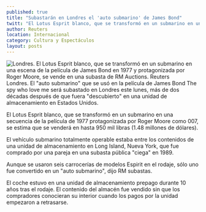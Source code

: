 ```yaml
---
published: true
title: "Subastarán en Londres el 'auto submarino' de James Bond"
twitt: "El Lotus Esprit blanco, que se transformó en un submarino en una secuencia de la película de 1977 protagonizada por Roger Moore como 007, se estima que se venderá en hasta 950 mil libras (1.48 mdd)."
author: Reuters
location: Internacional
category: Cultura y Espectáculos
layout: posts
---
```


![Londres. El Lotus Esprit blanco, que se transformó en un submarino en una escena de la película de James Bond en 1977 y protagonizada por Roger Moore, se vende en una subasta de RM Auctions. Reuters](http://i.imgur.com/ixyL8S5m.jpg)Londres. El "auto submarino" que se usó en la película de James Bond The spy who love me será subastado en Londres este lunes, más de dos décadas después de que fuera "descubierto" en una unidad de almacenamiento en Estados Unidos.

El Lotus Esprit blanco, que se transformó en un submarino en una secuencia de la película de 1977 protagonizada por Roger Moore como 007, se estima que se venderá en hasta 950 mil libras (1.48 millones de dólares).

El vehículo submarino totalmente operable estaba entre los contenidos de una unidad de almacenamiento en Long Island, Nueva York, que fue comprado por una pareja en una subasta pública "ciega" en 1989.

Aunque se usaron seis carrocerías de modelos Espirit en el rodaje, sólo uno fue convertido en un "auto submarino", dijo RM subastas.

El coche estuvo en una unidad de almacenamiento prepago durante 10 años tras el rodaje. El contenido del almacén fue vendido sin que los compradores conocieran su interior cuando los pagos por la unidad empezaron a retrasarse.
